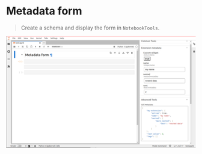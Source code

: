 # Metadata form

> Create a schema and display the form in `NotebookTools`.

![metadata-form example](./preview.png)

